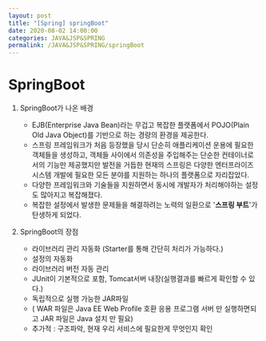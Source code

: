 ```yaml
---
layout: post
title: "[Spring] springBoot"
date: 2020-08-02 14:00:00
categories: JAVA&JSP&SPRING
permalink: /JAVA&JSP&SPRING/springBoot
---
```


# SpringBoot

1. SpringBoot가 나온 배경
   - EJB(Enterprise Java Bean)라는 무겁고 복잡한 플랫폼에서 POJO(Plain Old Java Object)를 기반으로 하는 경량의 환경을 제공한다.
   - 스프링 프레임워크가 처음 등장했을 당시 단순히 애플리케이션 운용에 필요한 객체들을 생성하고, 객체들 사이에서 의존성을 주입해주는 단순한 컨테이너로서의 기능만 제공했지만 발전을 거듭한 현재의 스프링은 다양한 엔터프라이즈 시스템 개발에 필요한 모든 분야를 지원하는 하나의 플랫폼으로 자리잡았다.
   - 다양한 프레임워크와 기술들을 지원하면서 동시에 개발자가 처리해야하는 설정도 많아지고 복잡해졌다.
   - 복잡한 설정에서 발생한 문제들을 해결하려는 노력의 일환으로 '**스프링 부트**'가 탄생하게 되었다.

2. SpringBoot의 장점
   - 라이브러리 관리 자동화 (Starter를 통해 간단히 처리가 가능하다.)
   - 설정의 자동화 
   - 라이브러리 버전 자동 관리
   - JUnit이 기본적으로 포함, Tomcat서버 내장(실행결과를 빠르게 확인할 수 있다.)
   - 독립적으로 실행 가능한 JAR파일
   - (  WAR 파일은 Java EE Web Profile 호환 응용 프로그램 서버 만 실행하면되고 JAR 파일은 Java 설치 만 필요)
   - 추가적 : 구조파악, 현재 우리 서비스에 필요한게 무엇인지 확인